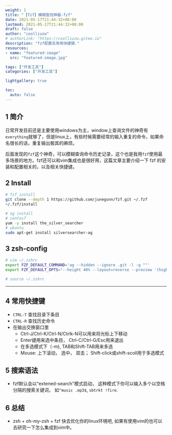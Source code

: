 ```yaml
---
weight: 1
title: "【fzf】模糊查找神器-fzf"
date: 2021-05-17T21:44:32+08:00
lastmod: 2021-05-17T21:44:32+08:00
draft: false
author: "coolliuzw"
# authorLink: "https://coolliuzw.gitee.io"
description: "fzf配置及常用快捷键."
resources:
- name: "featured-image"
  src: "featured-image.jpg"

tags: ["开发工具"]
categories: ["开发工具"]

lightgallery: true

toc:
  auto: false
---
```


<!--more-->

## 1 简介
  日常开发目前还是主要使用windows为主，window上查询文件的神奇有`everything`就够了，但是linux上，有些时候需要经常的输入重复的命令，如果命名很长的话，重复输出极其的麻烦。  

  后面发现的`fzf`这个神奇，可以模糊查询命令历史记录，这个也是我用`fzf`使用最多场景的地方。fzf还可以和vim集成也是很好用，这篇文章主要介绍一下 fzf 的安装和配置相关的，以及相关快捷键。
## 2 Install
```bash
# fzf install
git clone --depth 1 https://github.com/junegunn/fzf.git ~/.fzf
~/.fzf/install

# ag install 
# centos7
yum -y install the_silver_searcher
# ubuntu
sudo apt-get install silversearcher-ag	
```

## 3 zsh-config

```bash
# vim ~/.zshrc
export FZF_DEFAULT_COMMAND='ag --hidden --ignore .git -l -g ""'
export FZF_DEFAULT_OPTS="--height 40% --layout=reverse --preview '(highlight -O ansi {} || cat {}) 2> /dev/null | head -500'"

# source ~/.zshrc
```

---

## 4 常用快捷键

- `CTRL-T` 查找目录下条目
- `CTRL-R` 查找历史命令
- 在输出交换窗口里
  - Ctrl-J/Ctrl-K/Ctrl-N/Ctrlk-N可以用来将光标上下移动
  - Enter键用来选中条目， Ctrl-C/Ctrl-G/Esc用来退出
  - 在多选模式下（-m), TAB和Shift-TAB用来多选
  - Mouse: 上下滚动， 选中， 双击； Shift-click或shift-scoll用于多选模式

## 5 搜索语法
- fzf默认会以“extened-search"模式启动， 这种模式下你可以输入多个以空格分隔的搜索关键词， 如`^music .mp3$`, `sbtrkt !fire`.

## 6 总结
- zsh + oh-my-zsh + fzf 快去优化你的linux环境吧, 如果有使用vim的也可以去研究一下怎么集成到vim中。

<!--参考文献:https://einverne.github.io/post/2019/08/fzf-usage.html-->
<!--参考文献:https://zhuanlan.zhihu.com/p/91873965-->
